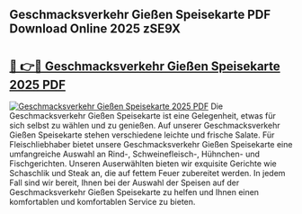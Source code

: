 ## Geschmacksverkehr Gießen Speisekarte PDF Download Online 2025 zSE9X

# <h2><a href="http://gc5emp.nevu.top/?p=Geschmacksverkehr+Gie%c3%9fen+Speisekarte">🔗 👉🔴 Geschmacksverkehr Gießen Speisekarte 2025 PDF</a></h2>

[![Geschmacksverkehr Gießen Speisekarte 2025 PDF](https://i.imgur.com/dBaPXMq.png)](http://gc5emp.nevu.top/?p=Geschmacksverkehr+Gie%c3%9fen+Speisekarte)
Die Geschmacksverkehr Gießen Speisekarte ist eine Gelegenheit, etwas für sich selbst zu wählen und zu genießen. Auf unserer Geschmacksverkehr Gießen Speisekarte stehen verschiedene leichte und frische Salate. Für Fleischliebhaber bietet unsere Geschmacksverkehr Gießen Speisekarte eine umfangreiche Auswahl an Rind-, Schweinefleisch-, Hühnchen- und Fischgerichten. Unseren Auserwählten bieten wir exquisite Gerichte wie Schaschlik und Steak an, die auf fettem Feuer zubereitet werden. In jedem Fall sind wir bereit, Ihnen bei der Auswahl der Speisen auf der Geschmacksverkehr Gießen Speisekarte zu helfen und Ihnen einen komfortablen und komfortablen Service zu bieten.
